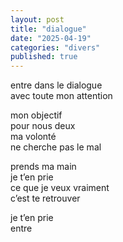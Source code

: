 ```yaml
---
layout: post
title: "dialogue"
date: "2025-04-19"
categories: "divers"
published: true
---
```


entre dans le dialogue  
avec toute mon attention  

mon objectif  
pour nous deux  
ma volonté  
ne cherche pas le mal  

prends ma main  
je t’en prie  
ce que je veux vraiment  
c’est te retrouver  

je t’en prie  
entre  
